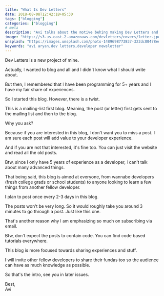 ```yaml
---
title: "What Is Dev Letters"
date: 2018-08-08T12:42:18+05:30
tags: ["blogging"]
categories: ["blogging"]
# meta
description: "Avi talks about the motive behing making Dev Letters and what it offers to its readers"
image: "https://s3.us-east-2.amazonaws.com/devletters/covers/letter.jpeg"
unsplash: "https://images.unsplash.com/photo-1489698773837-322dc80478ed?ixlib=rb-0.3.5&ixid=eyJhcHBfaWQiOjEyMDd9&s=9389cad71970e33823ee4df040d51ae2&auto=format&fit=crop&w=800&q=80"
keywords: "avi aryan,dev letters,developer newsletter"
---
```


Dev Letters is a new project of mine.

Actually, I wanted to blog and all and I didn't know what I should write about.

But then, I remembered that I have been programming for 5+ years and I have my fair share of experiences.

So I started this blog. However, there is a twist.

This is a mailing-list first blog. Meaning, the post (or letter) first gets sent to the mailing list and then to the blog.

Why you ask?

Because if you are interested in this blog, I don't want you to miss a post. I am sure each post will add value to your developer experience.

And if you are not that interested, it's fine too. You can just visit the website and read all the old posts.

Btw, since I only have 5 years of experience as a developer, I can't talk about many advanced things.

That being said, this blog is aimed at everyone, from wannabe developers (fresh college grads or school students) to anyone looking to learn a 
few things from another fellow developer.

I plan to post once every 2-3 days in this blog.

The posts won't be very long. So it would roughly take you around 3 minutes to go through a post. Just like this one.

That's another reason why I am emphasizing so much on subscribing via email.

Btw, don't expect the posts to contain code. You can find code based tutorials everywhere. 

This blog is more focused towards sharing experiences and stuff.

I will invite other fellow developers to share their fundas too so the audience can have as much knowledge as possible.

So that's the intro, see you in later issues.

Best,<br>
Avi
